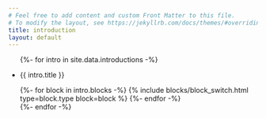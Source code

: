 ```yaml
---
# Feel free to add content and custom Front Matter to this file.
# To modify the layout, see https://jekyllrb.com/docs/themes/#overriding-theme-defaults
title: introduction
layout: default
---
```

<div class="Introductions Introductions__container pt2">

  <ul class="list-reset">
    {%- for intro in site.data.introductions -%}
      <li class="Introductions__introduction clearfix founders-grotesk color-gray pb3" id="{{ intro.target_id }}">
        <div class="col col-3">
          <p class="font-size-xs uppercase color-gray">
            {{ intro.title }}
          </p>
        </div>
        <div class="col col-9">
          {%- for block in intro.blocks -%}
              {% include blocks/block_switch.html type=block.type block=block %}
          {%- endfor -%}
        </div>
      </li>
    {%- endfor -%}
  </ul>

</div>
